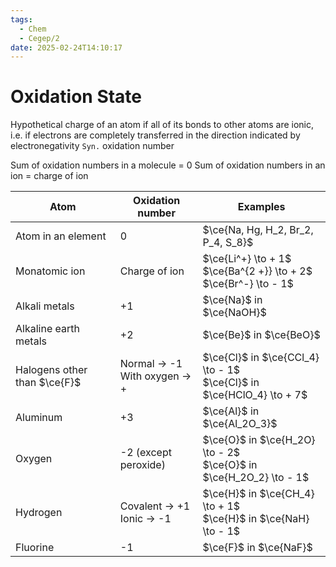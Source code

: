 ```yaml
---
tags:
  - Chem
  - Cegep/2
date: 2025-02-24T14:10:17
---
```


# Oxidation State

Hypothetical charge of an atom if all of its bonds to other atoms are ionic, i.e. if electrons are completely transferred in the direction indicated by electronegativity
`Syn.` oxidation number

Sum of oxidation numbers in a molecule = 0
Sum of oxidation numbers in an ion = charge of ion

| Atom                         | Oxidation number                 | Examples                                                                |
| ---------------------------- | -------------------------------- | ----------------------------------------------------------------------- |
| Atom in an element           | 0                                | $\ce{Na, Hg, H_2, Br_2, P_4, S_8}$                                      |
| Monatomic ion                | Charge of ion                    | $\ce{Li^+} \to + 1$<br>$\ce{Ba^{2 +}} \to + 2$<br>$\ce{Br^-} \to - 1$         |
| Alkali metals                | +1                               | $\ce{Na}$ in $\ce{NaOH}$                                        |
| Alkaline earth metals        | +2                               | $\ce{Be}$ in $\ce{BeO}$                                         |
| Halogens other than $\ce{F}$ | Normal -> -1<br>With oxygen -> + | $\ce{Cl}$ in $\ce{CCl_4} \to - 1$<br>$\ce{Cl}$ in $\ce{HClO_4} \to + 7$ |
| Aluminum                     | +3                               | $\ce{Al}$ in $\ce{Al_2O_3}$                                     |
| Oxygen                       | -2 (except peroxide)             | $\ce{O}$ in $\ce{H_2O} \to - 2$<br>$\ce{O}$ in $\ce{H_2O_2} \to - 1$    |
| Hydrogen                     | Covalent -> +1<br>Ionic -> -1    | $\ce{H}$ in $\ce{CH_4} \to + 1$<br>$\ce{H}$ in $\ce{NaH} \to - 1$           |
| Fluorine                     | -1                               | $\ce{F}$ in $\ce{NaF}$                                                  |
